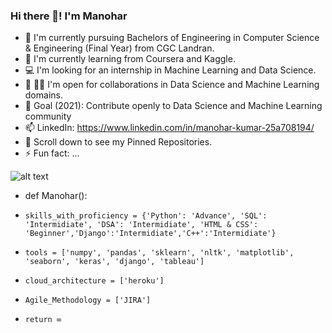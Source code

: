 ### Hi there 👋! I'm Manohar 

- 🔭 I'm currently pursuing Bachelors of Engineering in Computer Science & Engineering (Final Year) from CGC Landran.
- 🌱 I'm currently learning from Coursera and Kaggle.
- 💻 I'm looking for an internship in Machine Learning and Data Science.
- 🤔 🤝🏻 I'm open for collaborations in Data Science and Machine Learning domains.
- 🎯 Goal (2021): Contribute openly to Data Science and Machine Learning community
- 📫 LinkedIn: https://www.linkedin.com/in/manohar-kumar-25a708194/
- 📌 Scroll down to see my Pinned Repositories.
- ⚡ Fun fact: ...

![alt text](https://camo.githubusercontent.com/3c8af2012bba61bffb129c16ed815af1e646f38df4a83c8a5e1698d4889fe3ae/68747470733a2f2f73372e67696679752e636f6d2f696d616765732f57686174734170702d496d6167652d323032302d30372d31342d61742d31312e33342e34392d312e676966)
 
- def Manohar():
-     skills_with_proficiency = {'Python': 'Advance', 'SQL': 'Intermidiate', 'DSA': 'Intermidiate', 'HTML & CSS': 'Beginner','Django':'Intermidiate','C++':'Intermidiate'}
-     tools = ['numpy', 'pandas', 'sklearn', 'nltk', 'matplotlib', 'seaborn', 'keras', 'django', 'tableau']
-     cloud_architecture = ['heroku']
-     Agile_Methodology = ['JIRA']
-     return ∞

